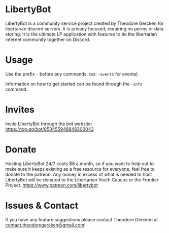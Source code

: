 # LibertyBot 
LibertyBot is a community service project created by Theodore Gercken for libertarian discord servers. It is privacy focused, requiring no perms or data storing. It is the ultimate LP application with features to tie the libertarian internet community together on Discord.

# Usage
Use the prefix `-` before any commands. (ex: `-events` for events).

Information on how to get started can be found through the `-info` command.

# Invites
Invite LibertyBot through the bot website: https://top.gg/bot/853455948848300043

# Donate
Hosting LibertyBot 24/7 costs $8 a month, so if you want to help out to make sure it keeps existing as a free resource for everyone, feel free to donate to the patreon. Any money in excess of what is needed to host LibertyBot will be donated to the Libertarian Youth Caucus or the Frontier Project. https://www.patreon.com/libertybot

# Issues & Contact
If you have any feature suggestions please contact Theodore Gercken at contact.theodoregercken@gmail.com!
